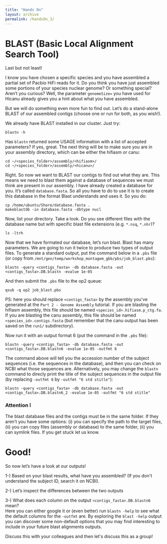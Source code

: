 ```yaml
---
title: "Hands On"
layout: archive
permalink: /handsOn_3/
---  
```


# BLAST (Basic Local Alignment Search Tool)

Last but not least!

I know you have chosen a specific species and you have assembled a partial set of Pacbio HiFi reads for it. Do you think you have just assembled some portions of your species nuclear genome? Or something special? Aren’t you curious? Well, the parameter `genomeSize=` you have used for Hicanu already gives you a hint about what you have assembled. 

But we will do something even more fun to find out. Let’s do a stand-alone BLAST of our assembled contigs (choose one or run for both, as you wish!).

We already have BLAST installed in our cluster. Just try:

```console  
blastn -h
```  

Has `blastn` returned some USAGE information with a list of accepted parameters? If yes, great.
The next thing will be to make sure you are in your assembly directory, which can be either the hifiasm or canu:

```console
cd ~/<species_folder>/assembly/<hifiasm>/
cd ~/<species_folder>/assembly/<hicanu>/

```

Right. So now we want to BLAST our contigs to find out what they are. This means we need to blast them against a database of sequences we must think are present in our assembly. I have already created a database for you. It’s called `database.fasta`. So all you have to do to use it is to create this database in the format Blast understands and uses it. So you do:

```console  
cp /home/ubuntu/Share/database.fasta .
makeblastdb -in database.fasta -dbtype nucl
```  

Now, list your directory. Take a look. Do you see different files with the database name but with specific blast file extensions (e.g. `*.nsq`, `*.nhr`)?

```console  
ls -ltrh
```  

Now that we have formated our database, let’s run blast. Blast has many parameters. We are going to run it twice to produce two types of output files. To generate a standard output, put the command below in a `.pbs` file (or copy from `/mnt/gen/temp/workshop_montagem_gbb/pbs/job_blast.pbs`):

```console  
blastn -query <contigs_fasta> -db database.fasta -out <contigs_fasta>.DB.blastn -evalue 1e-05
```

And then submit the `.pbs` file to the op2 queue:

```console  
qsub -q op2 job_blast.pbs
```

PS: here you should replace `<contigs_fasta>` by the assembly you've generated at the `Part 2 - Genome Assembly` tutorial. If you are blasting the hifiasm assembly, this file should be named `<species_id>.hifiasm.p_ctg.fa`. If you are blasting the canu assembly, this file should be named `<species_id>.contigs.fasta` (but remember that the canu output has been saved on the `run1/` subdirectory).

Now run it with an output format 6 (put the command in the `.pbs` file):

```console  
blastn -query <contigs_fasta> -db database.fasta -out <contigs_fasta>.DB.blastn6 -evalue 1e-05 -outfmt 6
```

The command above will tell you the accession number of the subject sequences (i.e. the sequences in the database), and then you can check on NCBI what those sequences are. Alternatively, you may change the `blastn` command to direcly print the title of the subject sequences in the output file (by replacing `-outfmt 6` by `-outfmt "6 std stitle"`):  

```
blastn -query <contigs_fasta> -db database.fasta -out <contigs_fasta>.DB.blastn6_2 -evalue 1e-05 -outfmt "6 std stitle"
```

### Attention :grey_exclamation: 

The blast database files and the contigs must be in the same folder. If they aren’t you have some options: (i) you can specify the path to the target files, (ii) you can copy files (assembly or database) to the same folder, (ii) you can symlink files. If you get stuck let us know.

# Good! 

So now let’s have a look at our outputs!

1-) Based on your blast results, what have you assembled? (If you don't understand the subject ID, search it on NCBI).

2-) Let’s inspect the differences between the two outputs

3-) What does each column on the output `<contigs_fasta>.DB.blastn6` mean?  
    Here you can either google it or (even better) run `blastn -help` to see what the default columns for the `-outfmt` are. By exploring the `blast -help` output you can discover some non-default options that you may find interesting to include in your future blast alignments outputs. 

Discuss this with your colleagues and then let's discuss this as a group!

